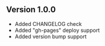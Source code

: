 ## Version 1.0.0
* Added CHANGELOG check
* Added "gh-pages" deploy support
* Added version bump support
